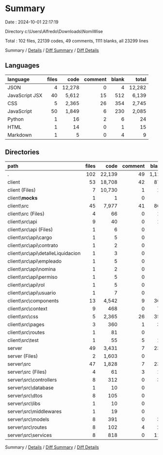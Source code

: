 # Summary

Date : 2024-10-01 22:17:19

Directory c:\\Users\\Alfredo\\Downloads\\NomiWise

Total : 102 files,  22139 codes, 49 comments, 1111 blanks, all 23299 lines

Summary / [Details](details.md) / [Diff Summary](diff.md) / [Diff Details](diff-details.md)

## Languages
| language | files | code | comment | blank | total |
| :--- | ---: | ---: | ---: | ---: | ---: |
| JSON | 4 | 12,278 | 0 | 4 | 12,282 |
| JavaScript JSX | 40 | 5,612 | 15 | 512 | 6,139 |
| CSS | 5 | 2,365 | 26 | 354 | 2,745 |
| JavaScript | 50 | 1,849 | 6 | 230 | 2,085 |
| Python | 1 | 16 | 2 | 6 | 24 |
| HTML | 1 | 14 | 0 | 1 | 15 |
| Markdown | 1 | 5 | 0 | 4 | 9 |

## Directories
| path | files | code | comment | blank | total |
| :--- | ---: | ---: | ---: | ---: | ---: |
| . | 102 | 22,139 | 49 | 1,111 | 23,299 |
| client | 53 | 18,708 | 42 | 877 | 19,627 |
| client (Files) | 7 | 10,730 | 1 | 11 | 10,742 |
| client\\__mocks__ | 1 | 1 | 0 | 0 | 1 |
| client\\src | 45 | 7,977 | 41 | 866 | 8,884 |
| client\\src (Files) | 4 | 66 | 0 | 18 | 84 |
| client\\src\\api | 9 | 40 | 0 | 11 | 51 |
| client\\src\\api (Files) | 1 | 6 | 0 | 2 | 8 |
| client\\src\\api\\cargo | 1 | 5 | 0 | 1 | 6 |
| client\\src\\api\\contrato | 1 | 2 | 0 | 1 | 3 |
| client\\src\\api\\detalleLiquidacion | 1 | 3 | 0 | 1 | 4 |
| client\\src\\api\\empleado | 1 | 5 | 0 | 1 | 6 |
| client\\src\\api\\nomina | 1 | 2 | 0 | 1 | 3 |
| client\\src\\api\\permiso | 1 | 5 | 0 | 1 | 6 |
| client\\src\\api\\rol | 1 | 5 | 0 | 1 | 6 |
| client\\src\\api\\usuario | 1 | 7 | 0 | 2 | 9 |
| client\\src\\components | 13 | 4,542 | 9 | 360 | 4,911 |
| client\\src\\context | 9 | 468 | 0 | 74 | 542 |
| client\\src\\css | 5 | 2,365 | 26 | 354 | 2,745 |
| client\\src\\pages | 3 | 360 | 1 | 30 | 391 |
| client\\src\\routes | 1 | 81 | 0 | 7 | 88 |
| client\\src\\test | 1 | 55 | 5 | 12 | 72 |
| server | 49 | 3,431 | 7 | 234 | 3,672 |
| server (Files) | 2 | 1,603 | 0 | 2 | 1,605 |
| server\\src | 47 | 1,828 | 7 | 232 | 2,067 |
| server\\src (Files) | 4 | 61 | 3 | 17 | 81 |
| server\\src\\controllers | 8 | 312 | 0 | 36 | 348 |
| server\\src\\database | 1 | 10 | 0 | 1 | 11 |
| server\\src\\dtos | 8 | 105 | 0 | 0 | 105 |
| server\\src\\libs | 1 | 10 | 0 | 2 | 12 |
| server\\src\\middlewares | 1 | 19 | 0 | 2 | 21 |
| server\\src\\models | 8 | 391 | 0 | 36 | 427 |
| server\\src\\routes | 8 | 102 | 4 | 28 | 134 |
| server\\src\\services | 8 | 818 | 0 | 110 | 928 |

Summary / [Details](details.md) / [Diff Summary](diff.md) / [Diff Details](diff-details.md)